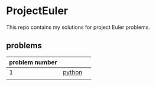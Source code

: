 # ProjectEuler
This repo contains my solutions for project Euler problems.

## problems
| problem number |   |   |
|----------------|---|---|
|       1        | [python](python/problem1/info.md)   |   |
|                |   |   |
